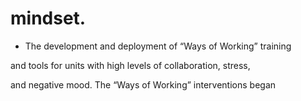 # mindset.

- The development and deployment of “Ways of Working” training

and tools for units with high levels of collaboration, stress,

and negative mood. The “Ways of Working” interventions began